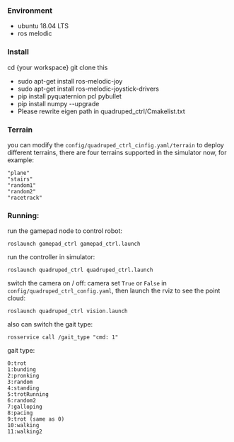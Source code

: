 ### Environment
- ubuntu 18.04 LTS
- ros melodic

### Install
cd {your workspace}
git clone this

- sudo apt-get install ros-melodic-joy
- sudo apt-get install ros-melodic-joystick-drivers
- pip install pyquaternion pcl pybullet
- pip install numpy --upgrade
- Please rewrite eigen path in quadruped_ctrl/Cmakelist.txt

### Terrain
you can modify the ```config/quadruped_ctrl_cinfig.yaml/terrain``` to deploy different terrains, there are four terrains supported in the simulator now, for example:
```
"plane"
"stairs"
"random1"
"random2"
"racetrack"
```

### Running:
run the gamepad node to control robot:
```
roslaunch gamepad_ctrl gamepad_ctrl.launch
```
run the controller in simulator:  
```
roslaunch quadruped_ctrl quadruped_ctrl.launch
```

switch the camera on / off:
camera set ```True``` or ```False``` in ```config/quadruped_ctrl_config.yaml```, then launch the rviz to see the point cloud:
```
roslaunch quadruped_ctrl vision.launch
```

also can switch the gait type:  
```
rosservice call /gait_type "cmd: 1"
```

gait type:
```
0:trot
1:bunding
2:pronking
3:random
4:standing
5:trotRunning
6:random2
7:galloping
8:pacing
9:trot (same as 0)
10:walking
11:walking2
```


